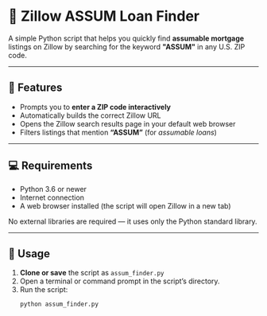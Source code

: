 # 🏡 Zillow ASSUM Loan Finder

A simple Python script that helps you quickly find **assumable mortgage** listings on Zillow by searching for the keyword **"ASSUM"** in any U.S. ZIP code.

---

## 🚀 Features
- Prompts you to **enter a ZIP code interactively**
- Automatically builds the correct Zillow URL
- Opens the Zillow search results page in your default web browser
- Filters listings that mention **“ASSUM”** (for *assumable loans*)

---

## 💻 Requirements
- Python 3.6 or newer  
- Internet connection  
- A web browser installed (the script will open Zillow in a new tab)

No external libraries are required — it uses only the Python standard library.

---

## 🧩 Usage

1. **Clone or save** the script as `assum_finder.py`
2. Open a terminal or command prompt in the script’s directory.
3. Run the script:
   ```bash
   python assum_finder.py
